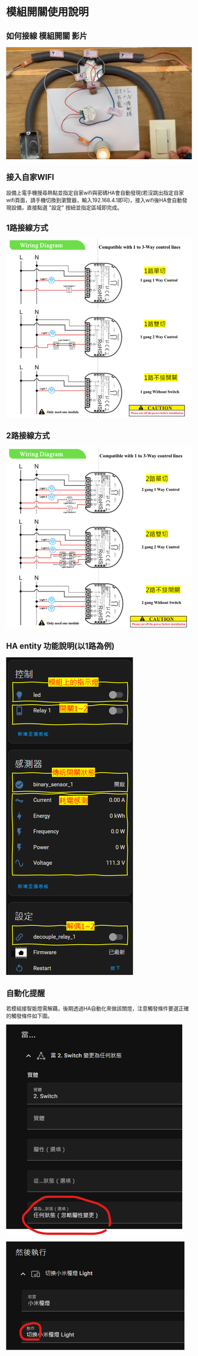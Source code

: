 
# 模組開關使用說明 

## 如何接線 模組開關 影片
[![Watch the video](/module_switch/image/154644.png)](https://youtu.be/oL1PVQXvEHQ?si=BkKQdBnzC3CtHGFS)

## 接入自家WIFI

設備上電手機搜尋熱點並指定自家wifi與密碼HA會自動發現(若沒跳出指定自家wifi頁面，請手機切換到瀏覽器，輸入192.168.4.1即可)，接入wifi後HA會自動發現設備，直接點選 "設定" 按紐並指定區域即完成。

## 1路接線方式

![Mosquitto_broker](/module_switch/image/214835.png)

## 2路接線方式

![Mosquitto_broker](/module_switch/image/214413.png)

## HA entity 功能說明(以1路為例)

![Mosquitto_broker](/module_switch/image/092704.png)


## 自動化提醒

若模組接智能燈需解藕，後期透過HA自動化來做該關燈，注意觸發條件要選正確的觸發條件如下圖。


![Mosquitto_broker](/module_switch/image/222200.png)

![Mosquitto_broker](/module_switch/image/222650.png)
